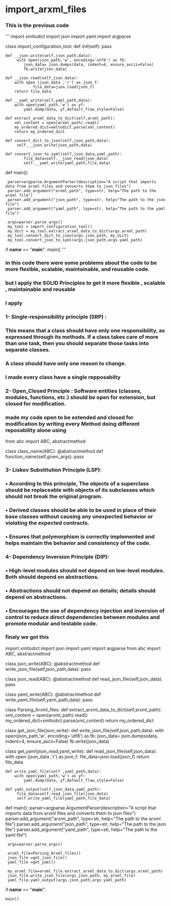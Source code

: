 # import_arxml_files
### This is the previous code 

'''
import xmltodict
import json
import yaml
import argparse

class import_configuration_tool:
    def _init_(self):
            pass
            
    def __json_write(self,json_path,data):
         with open(json_path,'w', encoding='utf8') as fb:
            json_data= json.dumps(data, indent=4, ensure_ascii=False)
            fb.write(json_data)
            
    def __json_read(self,json_data):
        with open (json_data ,'r') as json_f:
                file_data=json.load(json_f)
        return file_data          
        
    def __yaml_write(self,yaml_path,data):
        with open(yaml_path,'w') as yf:
            yaml.dump(data, yf,default_flow_style=False)
            
    def extract_arxml_data_to_dict(self,arxml_path):
        xml_content = open(arxml_path).read()
        my_ordered_dict=xmltodict.parse(xml_content)
        return my_ordered_dict
        
    def convert_dict_to_json(self,json_path,data):
         self.__json_write(json_path,data)
         
    def convert_json_to_syml(self,json_data,yaml_path):
            file_data=self.__json_read(json_data)
            self.__yaml_write(yaml_path,file_data)
            
            
def main():

     parser=argparse.ArgumentParser(description="A script that imports data from arxml files and converts them to json files")
     parser.add_argument("arxml_path", type=str, help="The path to the arxml file")
     parser.add_argument("json_path", type=str, help="The path to the json file")
     parser.add_argument("yaml_path", type=str, help="The path to the yaml file")
     
     args=parser.parse_args()
     my_tool = import_configuration_tool()
     my_dict = my_tool.extract_arxml_data_to_dict(args.arxml_path)
     my_tool.convert_dict_to_json(args.json_path, my_dict)
     my_tool.convert_json_to_syml(args.json_path,args.yaml_path)
     
if __name__ == "__main__":
    main()
 '''   
    
### in this code there were some problems about the code to be more flexible, scalable, maintainable, and reusable code.
### but I apply the SOLID Principles to get it more flexible , scalable , maintainable and reusable 
### I apply 
### 1- Single-responsibility principle (SRP) :
### This means that a class should have only one responsibility, as expressed through its methods. If a class takes care of more than one task, then you should separate those tasks into separate classes.
### A class should have only one reason to change.
### I made every class have a single repposabilty 
### 2- Open_Closed Principle : Software entities (classes, modules, functions, etc.) should be open for extension, but closed for modification.
### made my code open to be extended and closed for modification by writing every Method doing different reposability alone using 

from abc import ABC, abstractmethod

class class_name(ABC):
    @abstractmethod
    def function_name(self,given_args):
        pass
        
### 3- Liskov Substitution Principle (LSP):
### • According to this principle, The objects of a superclass should be replaceable with objects of its subclasses which should not break the original program.
### • Derived classes should be able to be used in place of their base classes without causing any unexpected behavior or violating the expected contracts.
### • Ensures that polymorphism is correctly implemented and helps maintain the behavior and consistency of the code.

### 4- Dependency Inversion Principle (DIP):
### • High-level modules should not depend on low-level modules. Both should depend on abstractions.
### • Abstractions should not depend on details; details should depend on abstractions.
### • Encourages the use of dependency injection and inversion of control to reduce direct dependencies between modules and promote modular and testable code.
### finaly we got this 


import xmltodict
import json
import yaml
import argparse
from abc import ABC, abstractmethod


class json_write(ABC):
    @abstractmethod
    def write_json_file(self,json_path,data):
        pass
        
class json_read(ABC):
    @abstractmethod
    def read_json_file(self,json_data):
        pass
        
class yaml_write(ABC):
    @abstractmethod
    def write_yaml_file(self,yaml_path,data):
        pass

class Parsing_Arxml_files:
    def extract_arxml_data_to_dict(self,arxml_path):
        xml_content = open(arxml_path).read()
        my_ordered_dict=xmltodict.parse(xml_content)
        return my_ordered_dict
    
class get_json_file(json_write):
     def write_json_file(self,json_path,data):
         with open(json_path,'w', encoding='utf8') as fb:
            json_data= json.dumps(data, indent=4, ensure_ascii=False)
            fb.write(json_data)

class get_yaml(json_read,yaml_write):
    def read_json_file(self,json_data):
        with open (json_data ,'r') as json_f:
                file_data=json.load(json_f)
        return file_data
        
    def write_yaml_file(self ,yaml_path,data):
        with open(yaml_path,'w') as yf:
            yaml.dump(data, yf,default_flow_style=False)

    def yaml_output(self,json_data,yaml_path):
         file_data=self.read_json_file(json_data)
         self.write_yaml_file(yaml_path,file_data)
          
         
def main():
     parser=argparse.ArgumentParser(description="A script that imports data from arxml files and converts them to json files")
     parser.add_argument("arxml_path", type=str, help="The path to the arxml file")
     parser.add_argument("json_path", type=str, help="The path to the json file")
     parser.add_argument("yaml_path", type=str, help="The path to the yaml file")

     args=parser.parse_args()
     
     arxml_file=Parsing_Arxml_files()
     json_file =get_json_file()
     yaml_file =get_yaml()

     my_arxml_file=arxml_file.extract_arxml_data_to_dict(args.arxml_path)
     json_file.write_json_file(args.json_path, my_arxml_file)
     yaml_file.yaml_output(args.json_path,args.yaml_path)
    
if __name__ == "__main__":

    main()







